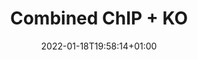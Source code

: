 ---
title: "Combined ChIP + KO"
description: ""
lead: ""
date: 2022-01-18T19:58:14+01:00
lastmod: 2022-01-18T19:58:14+01:00
draft: false
images: []
menu:
  docs:
    parent: "PR-Curves"
    identifier: "combo"
weight: 200
toc: true
---